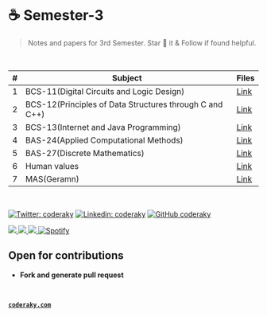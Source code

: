 # ☕️ Semester-3

> Notes and papers for 3rd Semester.
> Star 🌟 it & Follow if found helpful.

</br>

|  #  |      Subject    |   Files   |
|-----|----------------|---------------|
| 1 | BCS-11(Digital Circuits and Logic Design) | [Link](../main/BCS-11(Digital%20Circuits%20and%20Logic%20Design))|
| 2 | BCS-12(Principles of Data Structures through C and C++) | [Link](../main/BCS-12(Principles%20of%20Data%20Structures%20through%20C%20and%20C++))|
| 3 | BCS-13(Internet and Java Programming) | [Link](../main/BCS-13(Internet%20and%20Java%20Programming))|
| 4 | BAS-24(Applied Computational Methods) | [Link](../main/BAS-24(Applied%20Computational%20Methods))|
| 5 | BAS-27(Discrete Mathematics) | [Link](../main/BAS-27(Discrete%20Mathematics))|
| 6 | Human values | [Link](../main/Human%20values)|
| 7 | MAS(Geramn) | [Link](../main/MAS(German))|

</br>


[![Twitter: coderaky](https://img.shields.io/twitter/follow/coderaky?style=social)](https://twitter.com/coderaky)
[![Linkedin: coderaky](https://img.shields.io/badge/-coderaky-blue?style=flat-square&logo=Linkedin&logoColor=white&link=https://www.linkedin.com/in/coderaky/)](https://www.linkedin.com/in/coderaky/)
[![GitHub coderaky](https://img.shields.io/github/followers/coderaky?label=follow&style=social)](https://github.com/coderaky)

<p align="left">
  <a href="https://www.facebook.com/coderaky">
    <img src="https://img.shields.io/badge/Facebook-%231877F2.svg?&style=flat-square&logo=facebook&logoColor=white">  
  </a>
 
  <a href="https://www.instagram.com/coderaky">
    <img src="https://img.shields.io/badge/Instagram-%23E4405F.svg?&style=flat-square&logo=instagram&logoColor=white">
  </a>

  <a href="https://twitter.com/coderaky">
    <img src="https://img.shields.io/badge/twitter-%230077D4.svg?&style=flat-square&logo=twitter&logoColor=white">
  </a>
  <a href="https://open.spotify.com/user/316il4djvppzct6x4qyidzhptoci" target="_blank"><img src="https://img.shields.io/badge/Spotify-%231ED760.svg?&style=flat-square&logo=spotify&logoColor=white" alt="Spotify"></a>
</p>
</h1>


## Open for contributions
- **Fork and generate pull request**

</br>

**<a href="http://coderaky.com" target="_blank">`coderaky.com`</a>**
